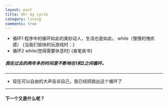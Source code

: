 ```yaml
---
layout: post
title: Oh! my cycle
category: living
comments: true
---
```


+ 循环1
程序中的循环如此的美妙动人，生活也是如此。
while（慢慢的愧疚感）
{当我们愉快的玩游戏时：}
+ 循环2
while(觉得需要休息时)
{奋笔疾书}

##### 我在过去的两年多的时间里不断地在1和2之间循环。
---
+ 现在可以自由的大声告诉自己，我已经把跳出这个循环了

---

#### 下一个又是什么呢？
